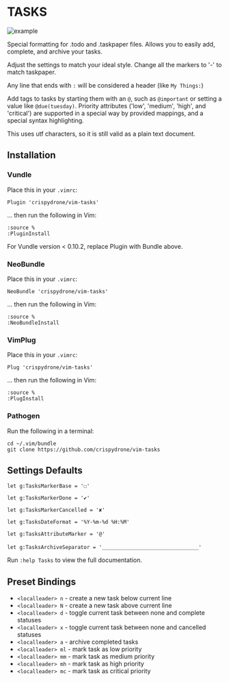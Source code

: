 # TASKS

![example](https://raw.githubusercontent.com/irrationalistic/atom-tasks/master/images/tasks_example.png)

Special formatting for .todo and .taskpaper files. Allows you to easily add, complete, and archive your tasks.

Adjust the settings to match your ideal style. Change all the markers to '-' to match taskpaper.

Any line that ends with `:` will be considered a header (like `My Things:`)

Add tags to tasks by starting them with an `@`, such as `@important` or setting a value like `@due(tuesday)`. Priority attributes ('low', 'medium', 'high', and 'critical') are supported in a special way by provided mappings, and a special syntax highlighting.

This uses utf characters, so it is still valid as a plain text document.

## Installation
### Vundle
Place this in your `.vimrc`:

    Plugin 'crispydrone/vim-tasks'

... then run the following in Vim:

    :source %
    :PluginInstall

For Vundle version < 0.10.2, replace Plugin with Bundle above.

### NeoBundle
Place this in your `.vimrc`:

    NeoBundle 'crispydrone/vim-tasks'

... then run the following in Vim:

    :source %
    :NeoBundleInstall

### VimPlug
Place this in your `.vimrc`:

    Plug 'crispydrone/vim-tasks'

... then run the following in Vim:

    :source %
    :PlugInstall

### Pathogen
Run the following in a terminal:

    cd ~/.vim/bundle
    git clone https://github.com/crispydrone/vim-tasks

## Settings Defaults

`let g:TasksMarkerBase = '☐'`

`let g:TasksMarkerDone = '✔'`

`let g:TasksMarkerCancelled = '✘'`

`let g:TasksDateFormat = '%Y-%m-%d %H:%M'`

`let g:TasksAttributeMarker = '@'`

`let g:TasksArchiveSeparator = '＿＿＿＿＿＿＿＿＿＿＿＿＿＿＿＿＿＿＿'`

Run `:help Tasks` to view the full documentation.

## Preset Bindings
+ `<localleader> n` - create a new task below current line
+ `<localleader> N` - create a new task above current line
+ `<localleader> d` - toggle current task between none and complete statuses
+ `<localleader> x` - toggle current task between none and cancelled statuses
+ `<localleader> a` - archive completed tasks
+ `<localleader> ml` - mark task as low priority
+ `<localleader> mm` - mark task as medium priority
+ `<localleader> mh` - mark task as high priority
+ `<localleader> mc` - mark task as critical priority

